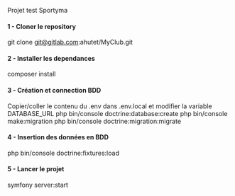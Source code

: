 Projet test Sportyma

#### 1 - Cloner le repository
 git clone git@gitlab.com:ahutet/MyClub.git

#### 2 - Installer les dependances
  composer install

#### 3 - Création et connection BDD
Copier/coller le contenu du .env dans .env.local et modifier la variable DATABASE_URL
  php bin/console doctrine:database:create
  php bin/console make:migration
  php bin/console doctrine:migration:migrate

#### 4 - Insertion des données en BDD
  php bin/console doctrine:fixtures:load

#### 5 - Lancer le projet
  symfony server:start

